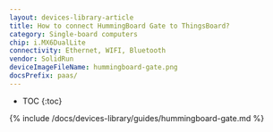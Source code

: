 ```yaml
---
layout: devices-library-article
title: How to connect HummingBoard Gate to ThingsBoard?
category: Single-board computers
chip: i.MX6DualLite
connectivity: Ethernet, WIFI, Bluetooth
vendor: SolidRun
deviceImageFileName: hummingboard-gate.png
docsPrefix: paas/
---
```



* TOC
{:toc}

{% include /docs/devices-library/guides/hummingboard-gate.md %}